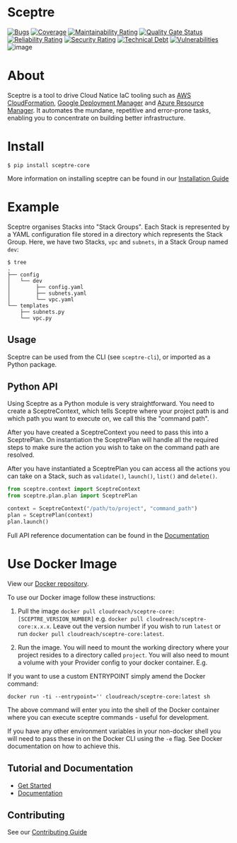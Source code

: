 # Sceptre

[![Bugs](https://sonarcloud.io/api/project_badges/measure?project=Sceptre_sceptre-core&metric=bugs)](https://sonarcloud.io/dashboard?id=Sceptre_sceptre-core)
[![Coverage](https://sonarcloud.io/api/project_badges/measure?project=Sceptre_sceptre-core&metric=coverage)](https://sonarcloud.io/dashboard?id=Sceptre_sceptre-core)
[![Maintainability Rating](https://sonarcloud.io/api/project_badges/measure?project=Sceptre_sceptre-core&metric=sqale_rating)](https://sonarcloud.io/dashboard?id=Sceptre_sceptre-core)
[![Quality Gate Status](https://sonarcloud.io/api/project_badges/measure?project=Sceptre_sceptre-core&metric=alert_status)](https://sonarcloud.io/dashboard?id=Sceptre_sceptre-core)
[![Reliability Rating](https://sonarcloud.io/api/project_badges/measure?project=Sceptre_sceptre-core&metric=reliability_rating)](https://sonarcloud.io/dashboard?id=Sceptre_sceptre-core)
[![Security Rating](https://sonarcloud.io/api/project_badges/measure?project=Sceptre_sceptre-core&metric=security_rating)](https://sonarcloud.io/dashboard?id=Sceptre_sceptre-core)
[![Technical Debt](https://sonarcloud.io/api/project_badges/measure?project=Sceptre_sceptre-core&metric=sqale_index)](https://sonarcloud.io/dashboard?id=Sceptre_sceptre-core)
[![Vulnerabilities](https://sonarcloud.io/api/project_badges/measure?project=Sceptre_sceptre-core&metric=vulnerabilities)](https://sonarcloud.io/dashboard?id=Sceptre_sceptre-core)
![image](https://circleci.com/gh/Sceptre/sceptre-core.png?style=shield)

# About

Sceptre is a tool to drive Cloud Natice IaC tooling such as
[AWS CloudFormation](https://aws.amazon.com/cloudformation),
[Google Deployment Manager](https://cloud.google.com/deployment-manager/docs/)
and
[Azure Resource Manager](https://docs.microsoft.com/en-us/azure/azure-resource-manager/resource-group-overview).
It automates the mundane, repetitive and error-prone tasks, enabling you to
concentrate on building better infrastructure.

# Install

`$ pip install sceptre-core`

More information on installing sceptre can be found in our
[Installation Guide](https://sceptre.cloudreach.com/latest/docs/install.html)

# Example

Sceptre organises Stacks into "Stack Groups". Each Stack is represented by a
YAML configuration file stored in a directory which represents the Stack Group.
Here, we have two Stacks, `vpc` and `subnets`, in a Stack Group named `dev`:

```
$ tree
.
├── config
│   └── dev
│        ├── config.yaml
│        ├── subnets.yaml
│        └── vpc.yaml
└── templates
    ├── subnets.py
    └── vpc.py
```

## Usage

Sceptre can be used from the CLI (see `sceptre-cli`), or imported as a Python
package.

## Python API

Using Sceptre as a Python module is very straightforward. You need to create a
SceptreContext, which tells Sceptre where your project path is and which path
you want to execute on, we call this the "command path".

After you have created a SceptreContext you need to pass this into a
SceptrePlan. On instantiation the SceptrePlan will handle all the required steps
to make sure the action you wish to take on the command path are resolved.

After you have instantiated a SceptrePlan you can access all the actions you can
take on a Stack, such as `validate()`, `launch()`, `list()` and `delete()`.

```python
from sceptre.context import SceptreContext
from sceptre.plan.plan import SceptrePlan

context = SceptreContext("/path/to/project", "command_path")
plan = SceptrePlan(context)
plan.launch()
```

Full API reference documentation can be found in the
[Documentation](https://sceptre.cloudreach.com/)

# Use Docker Image

View our [Docker repository](https://hub.docker.com/r/cloudreach/sceptre-core).

To use our Docker image follow these instructions:

1. Pull the image `docker pull cloudreach/sceptre-core:[SCEPTRE_VERSION_NUMBER]`
   e.g. `docker pull cloudreach/sceptre-core:x.x.x`. Leave out the version
   number if you wish to run `latest` or run
   `docker pull cloudreach/sceptre-core:latest`.

2. Run the image. You will need to mount the working directory where your
   project resides to a directory called `project`. You will also need to mount
   a volume with your Provider config to your docker container. E.g.

If you want to use a custom ENTRYPOINT simply amend the Docker command:

`docker run -ti --entrypoint='' cloudreach/sceptre-core:latest sh`

The above command will enter you into the shell of the Docker container where
you can execute sceptre commands - useful for development.

If you have any other environment variables in your non-docker shell you will
need to pass these in on the Docker CLI using the `-e` flag. See Docker
documentation on how to achieve this.

## Tutorial and Documentation

- [Get Started](https://sceptre.cloudreach.com/latest/docs/get_started.html)
- [Documentation](https://sceptre.cloudreach.com/)

## Contributing

See our [Contributing Guide](CONTRIBUTING.md)
